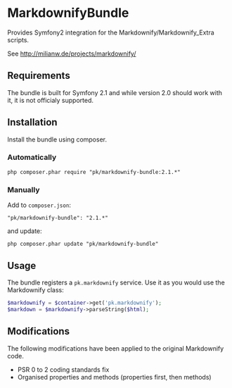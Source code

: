 MarkdownifyBundle
===================

Provides Symfony2 integration for the Markdownify/Markdownify_Extra scripts.

See http://milianw.de/projects/markdownify/

## Requirements
The bundle is built for Symfony 2.1 and while version 2.0 should work with it, it is not officialy supported.

## Installation
Install the bundle using composer.

### Automatically
```
php composer.phar require "pk/markdownify-bundle:2.1.*"
```

### Manually
Add to `composer.json`:
```
"pk/markdownify-bundle": "2.1.*"
```

and update:
```
php composer.phar update "pk/markdownify-bundle"
```

## Usage
The bundle registers a `pk.markdownify` service. Use it as you would use the Markdownify class:

```php
$markdownify = $container->get('pk.markdownify');
$markdown = $markdownify->parseString($html);
```

## Modifications
The following modifications have been applied to the original Markdownify code.

* PSR 0 to 2 coding standards fix
* Organised properties and methods (properties first, then methods)
